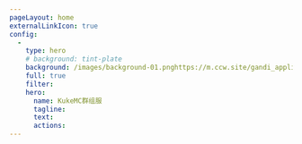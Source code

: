 ```yaml
---
pageLayout: home
externalLinkIcon: true
config:
  -
    type: hero
    # background: tint-plate
    background: /images/background-01.pnghttps://m.ccw.site/gandi_application/user_assets/112b0b7697f2e2387b0c78cad7727b90.png
    full: true
    filter: 
    hero:
      name: KukeMC群组服
      tagline: 
      text: 
      actions:
---
```

